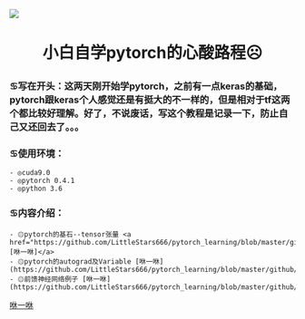 ![](https://pic2.zhimg.com/v2-0ebe61d7d5b0530808a01f679eb9214c_1200x500.jpg)
# <p align="center">小白自学pytorch的心酸路程☹</p>
### ♋写在开头：这两天刚开始学pytorch，之前有一点keras的基础，pytorch跟keras个人感觉还是有挺大的不一样的，但是相对于tf这两个都比较好理解。好了，不说废话，写这个教程是记录一下，防止自己又还回去了。。。
### ♋使用环境：
    - ◎cuda9.0
    - ◎pytorch 0.4.1
    - ◎python 3.6
### ♋内容介绍：
    - ۞pytorch的基石--tensor张量 <a href="https://github.com/LittleStars666/pytorch_learning/blob/master/github/tensor.ipynb">[咻一咻]</a>
    - ۞pytorch的autograd及Variable [咻一咻](https://github.com/LittleStars666/pytorch_learning/blob/master/github/variable.ipynb) 
    - ۞前馈神经网络例子 [咻一咻](https://github.com/LittleStars666/pytorch_learning/blob/master/github/fnn.ipynb)
[咻一咻](https://github.com/LittleStars666/pytorch_learning/blob/master/github/fnn.ipynb)


